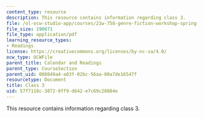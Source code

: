 ```yaml
---
content_type: resource
description: This resource contains information regarding class 3.
file: /ol-ocw-studio-app/courses/21w-758-genre-fiction-workshop-spring-2013/57f7110c38729ff9d642e7c69c20884e_MIT21W_758S13_Class_3.pdf
file_size: 190871
file_type: application/pdf
learning_resource_types:
- Readings
license: https://creativecommons.org/licenses/by-nc-sa/4.0/
ocw_type: OCWFile
parent_title: Calendar and Readings
parent_type: CourseSection
parent_uid: 080849a4-a03f-02bc-56aa-00a7de16547f
resourcetype: Document
title: Class 3
uid: 57f7110c-3872-9ff9-d642-e7c69c20884e
---
```

This resource contains information regarding class 3.